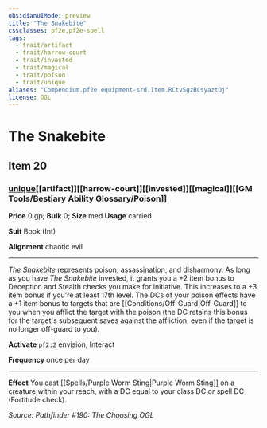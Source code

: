```yaml
---
obsidianUIMode: preview
title: "The Snakebite"
cssclasses: pf2e,pf2e-spell
tags:
  - trait/artifact
  - trait/harrow-court
  - trait/invested
  - trait/magical
  - trait/poison
  - trait/unique
aliases: "Compendium.pf2e.equipment-srd.Item.RCtvSgzBCsyaztOj"
license: OGL
---
```

# The Snakebite
## Item 20
### [unique](unique "Unique Rarity Trait")[[artifact]][[harrow-court]][[invested]][[magical]][[GM Tools/Bestiary Ability Glossary/Poison]]


**Price** 0 gp; 
**Bulk** 0; **Size** med
**Usage** carried

**Suit** Book (Int)

**Alignment** chaotic evil

* * *

_The Snakebite_ represents poison, assassination, and disharmony. As long as you have _The Snakebite_ invested, it grants you a +2 item bonus to Deception and Stealth checks you make for initiative. This increases to a +3 item bonus if you're at least 17th level. The DCs of your poison effects have a +1 item bonus to targets that are [[Conditions/Off-Guard|Off-Guard]] to you when you afflict the target with the poison (the DC retains this bonus for the target's subsequent saves against the affliction, even if the target is no longer off-guard to you).

**Activate** `pf2:2` envision, Interact

**Frequency** once per day

* * *

**Effect** You cast [[Spells/Purple Worm Sting|Purple Worm Sting]] on a creature within your reach, with a DC equal to your class DC or spell DC (Fortitude check).

*Source: Pathfinder #190: The Choosing*
*OGL*